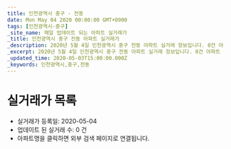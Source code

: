 ```yaml
---
title: 인천광역시 중구 - 전동
date: Mon May 04 2020 00:00:00 GMT+0900
tags: [인천광역시-중구]
_site_name: 매일 업데이트 되는 아파트 실거래가
_title: 인천광역시 중구 전동 아파트 실거래가
_description: 2020년 5월 4일 인천광역시 중구 전동 아파트 실거래 정보입니다. 0건 아파트 정보가 있습니다.
_excerpt: 2020년 5월 4일 인천광역시 중구 전동 아파트 실거래 정보입니다. 0건 아파트 정보가 있습니다.
_updated_time: 2020-05-03T15:00:00.000Z
_keywords: 인천광역시,중구,전동
---
```






# 실거래가 목록
- 실거래가 등록일: 2020-05-04
- 업데이트 된 실거래 수: 0 건
- 아파트명을 클릭하면 외부 검색 페이지로 연결됩니다.




